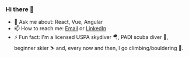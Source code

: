 ### Hi there 👋

- 💬 Ask me about: React, Vue, Angular
- 📫 How to reach me: [Email](mailto:elvis.vidal.silva@hotmail.com) or [LinkedIn](https://www.linkedin.com/in/elvis-vidal/)
- ⚡ Fun fact: I'm a licensed USPA skydiver 🪂, PADI scuba diver 🤿, beginner skier ⛷️ and, every now and then, I go climbing/bouldering 🧗.

<!--
**elvisvidal/elvisvidal** is a ✨ _special_ ✨ repository because its `README.md` (this file) appears on your GitHub profile.

Here are some ideas to get you started:

- 🔭 I’m currently working on ...
- 🌱 I’m currently learning ...
- 👯 I’m looking to collaborate on ...
- 🤔 I’m looking for help with ...
- 💬 Ask me about ...
- 📫 How to reach me: ...
- 😄 Pronouns: ...
- ⚡ Fun fact: ...
-->
